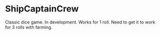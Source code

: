# ShipCaptainCrew

Classic dice game. In development. Works for 1 roll. Need to get it to work for 3 rolls with farming. 
